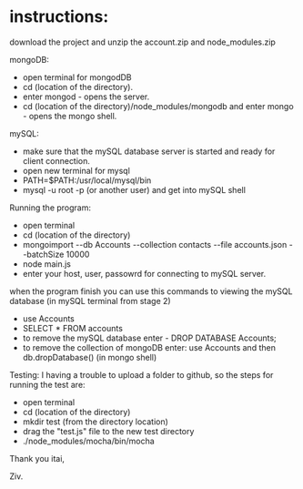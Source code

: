 # instructions:
download the project and unzip the account.zip and node_modules.zip

mongoDB:

- open terminal for mongodDB
- cd (location of the directory).
- enter mongod - opens the server.
- cd (location of the directory)/node_modules/mongodb and enter mongo - opens the mongo shell.

mySQL:

- make sure that the mySQL database server is started and ready for client connection.
- open new terminal for mysql
- PATH=$PATH:/usr/local/mysql/bin
- mysql -u root -p (or another user) and get into mySQL shell

Running the program:

- open terminal 
- cd (location of the directory) 
- mongoimport --db Accounts --collection contacts --file accounts.json --batchSize 10000
- node main.js
- enter your host, user, passowrd for connecting to mySQL server.


when the program finish you can use this commands to viewing the mySQL database (in mySQL terminal from stage 2)
- use Accounts
- SELECT * FROM accounts
- to remove the mySQL database enter - DROP DATABASE Accounts;
- to remove the collection of mongoDB enter: use Accounts and then db.dropDatabase() (in mongo shell)

Testing:
I having a trouble to upload a folder to github, so the steps for running the test are:
- open terminal 
- cd (location of the directory) 
- mkdir test (from the directory location)
- drag the "test.js" file to the new test directory
- ./node_modules/mocha/bin/mocha

Thank you itai,

Ziv.






